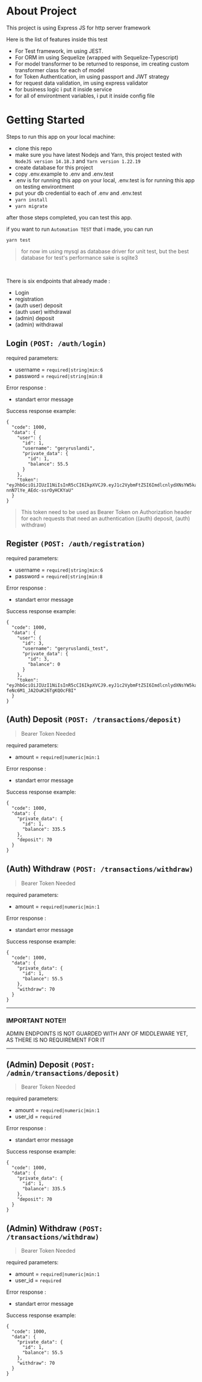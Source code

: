 # About Project
This project is using Express JS for http server framework

Here is the list of features inside this test
* For Test framework, im using JEST.
* For ORM im using Sequelize (wrapped with Sequelize-Typescript)
* For model transformer to be returned to response, im creating custom transformer class for each of model
* for Token Authentication, im using passport and JWT strategy
* for request data validation, im using express validator
* for business logic i put it inside service
* for all of environtment variables, i put it inside config file

# Getting Started
Steps to run this app on your local machine:
* clone this repo
* make sure you have latest Nodejs and Yarn, this project tested with `NodeJS version 14.18.3` and `Yarn version 1.22.19`
* create database for this project
* copy .env.example to .env and .env.test
* .env is for running this app on your local, .env.test is for running this app on testing environtment
* put your db credential to each of .env and .env.test
* `yarn install`
* `yarn migrate`

after those steps completed, you can test this app.

if you want to run `Automation TEST` that i made, you can run
```
yarn test
```
> for now im using mysql as database driver for unit test, but the best database for test's performance sake is sqlite3

<br>

There is six endpoints that already made :
* Login
* registration
* (auth user) deposit
* (auth user) withdrawal
* (admin) deposit
* (admin) withdrawal

## Login ``(POST: /auth/login)``
required parameters:
* username = `required|string|min:6`
* password = `required|string|min:8`

Error response :
* standart error message

Success response example:
```
{
  "code": 1000,
  "data": {
    "user": {
      "id": 1,
      "username": "geryruslandi",
      "private_data": {
        "id": 1,
        "balance": 55.5
      }
    },
    "token": "eyJhbGciOiJIUzI1NiIsInR5cCI6IkpXVCJ9.eyJ1c2VybmFtZSI6ImdlcnlydXNsYW5kaSIsImlhdCI6MTY2NzU0OTQ3OSwiZXhwIjoxNjY4MTU0Mjc5fQ.qNFV2MSahWsYr0WIbh-nnN7lYe_AEdc-ssrOyHCKYaU"
  }
}
```

> This token need to be used as Bearer Token on Authorization header for each requests that need an authentication ((auth) deposit, (auth) withdraw)

## Register ``(POST: /auth/registration)``
required parameters:
* username = `required|string|min:6`
* password = `required|string|min:8`

Error response :
* standart error message

Success response example:
```
{
  "code": 1000,
  "data": {
    "user": {
      "id": 3,
      "username": "geryruslandi_test",
      "private_data": {
        "id": 3,
        "balance": 0
      }
    },
    "token": "eyJhbGciOiJIUzI1NiIsInR5cCI6IkpXVCJ9.eyJ1c2VybmFtZSI6ImdlcnlydXNsYW5kaV90ZXN0IiwiaWF0IjoxNjY3NTQ5NjAzLCJleHAiOjE2NjgxNTQ0MDN9.RBorSbKJ5e_TnIY8E-feNc6M1_JA2OuK26TgKQOcFBI"
  }
}
```

## (Auth) Deposit ``(POST: /transactions/deposit)``
> Bearer Token Needed

required parameters:
* amount = `required|numeric|min:1`

Error response :
* standart error message

Success response example:
```
{
  "code": 1000,
  "data": {
    "private_data": {
      "id": 1,
      "balance": 335.5
    },
    "deposit": 70
  }
}
```

## (Auth) Withdraw ``(POST: /transactions/withdraw)``
> Bearer Token Needed

required parameters:
* amount = `required|numeric|min:1`

Error response :
* standart error message

Success response example:
```
{
  "code": 1000,
  "data": {
    "private_data": {
      "id": 1,
      "balance": 55.5
    },
    "withdraw": 70
  }
}
```

___
### <b>IMPORTANT NOTE!!</b>
ADMIN ENDPOINTS IS NOT GUARDED WITH ANY OF MIDDLEWARE YET, AS THERE IS NO REQUIREMENT FOR IT
___


## (Admin) Deposit ``(POST: /admin/transactions/deposit)``
> Bearer Token Needed

required parameters:
* amount = `required|numeric|min:1`
* user_id = `required`

Error response :
* standart error message

Success response example:
```
{
  "code": 1000,
  "data": {
    "private_data": {
      "id": 1,
      "balance": 335.5
    },
    "deposit": 70
  }
}
```

## (Admin) Withdraw ``(POST: /transactions/withdraw)``
> Bearer Token Needed

required parameters:
* amount = `required|numeric|min:1`
* user_id = `required`

Error response :
* standart error message

Success response example:
```
{
  "code": 1000,
  "data": {
    "private_data": {
      "id": 1,
      "balance": 55.5
    },
    "withdraw": 70
  }
}
```
